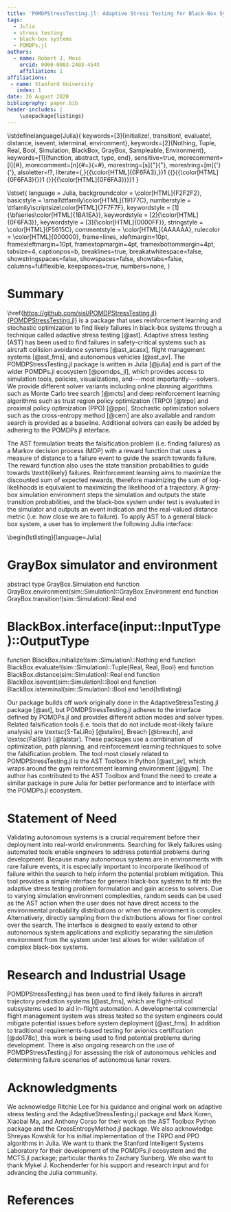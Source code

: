 ```yaml
---
title: 'POMDPStressTesting.jl: Adaptive Stress Testing for Black-Box Systems'
tags:
  - Julia
  - stress testing
  - black-box systems
  - POMDPs.jl
authors:
  - name: Robert J. Moss
    orcid: 0000-0003-2403-454X
    affiliation: 1
affiliations:
 - name: Stanford University
   index: 1
date: 26 August 2020
bibliography: paper.bib
header-includes: |
    \usepackage{listings}
---
```

\lstdefinelanguage{Julia}{
    keywords=[3]{initialize!, transition!, evaluate!, distance, isevent, isterminal, environment},
    keywords=[2]{Nothing, Tuple, Real, Bool, Simulation, BlackBox, GrayBox, Sampleable, Environment},
    keywords=[1]{function, abstract, type, end},
    sensitive=true,
    morecomment=[l]{\#},
    morecomment=[n]{\#=}{=\#},
    morestring=[s]{"}{"},
    morestring=[m]{'}{'},
    alsoletter=!?,
    literate={,}{{\color[HTML]{0F6FA3},}}1
             {\{}{{\color[HTML]{0F6FA3}\{}}1
             {\}}{{\color[HTML]{0F6FA3}\}}}1
}

\lstset{
    language         = Julia,
    backgroundcolor  = \color[HTML]{F2F2F2},
    basicstyle       = \small\ttfamily\color[HTML]{19177C},
    numberstyle      = \ttfamily\scriptsize\color[HTML]{7F7F7F},
    keywordstyle     = [1]{\bfseries\color[HTML]{1BA1EA}},
    keywordstyle     = [2]{\color[HTML]{0F6FA3}},
    keywordstyle     = [3]{\color[HTML]{0000FF}},
    stringstyle      = \color[HTML]{F5615C},
    commentstyle     = \color[HTML]{AAAAAA},
    rulecolor        = \color[HTML]{000000},
    frame=lines,
    xleftmargin=10pt,
    framexleftmargin=10pt,
    framextopmargin=4pt,
    framexbottommargin=4pt,
    tabsize=4,
    captionpos=b,
    breaklines=true,
    breakatwhitespace=false,
    showstringspaces=false,
    showspaces=false,
    showtabs=false,
    columns=fullflexible,
    keepspaces=true,
    numbers=none,
}


# Summary

\href{https://github.com/sisl/POMDPStressTesting.jl}{POMDPStressTesting.jl} is a package that uses reinforcement learning and stochastic optimization to find likely failures in black-box systems through a technique called adaptive stress testing [@ast].
Adaptive stress testing (AST) has been used to find failures in safety-critical systems such as aircraft collision avoidance systems [@ast_acasx], flight management systems [@ast_fms], and autonomous vehicles [@ast_av].
The POMDPStressTesting.jl package is written in Julia [@julia] and is part of the wider POMDPs.jl ecosystem [@pomdps_jl], which provides access to simulation tools, policies, visualizations, and---most importantly---solvers.
We provide different solver variants including online planning algorithms such as Monte Carlo tree search [@mcts] and deep reinforcement learning algorithms such as trust region policy optimization (TRPO) [@trpo] and proximal policy optimization (PPO) [@ppo].
Stochastic optimization solvers such as the cross-entropy method [@cem] are also available and random search is provided as a baseline.
Additional solvers can easily be added by adhering to the POMDPs.jl interface.

The AST formulation treats the falsification problem (i.e. finding failures) as a Markov decision process (MDP) with a reward function that uses a measure of distance to a failure event to guide the search towards failure.
The reward function also uses the state transition probabilities to guide towards \textit{likely} failures.
Reinforcement learning aims to maximize the discounted sum of expected rewards, therefore maximizing the sum of log-likelihoods is equivalent to maximizing the likelihood of a trajectory.
A gray-box simulation environment steps the simulation and outputs the state transition probabilities, and the black-box system under test is evaluated in the simulator and outputs an event indication and the real-valued distance metric (i.e. how close we are to failure).
To apply AST to a general black-box system, a user has to implement the following Julia interface:

\begin{lstlisting}[language=Julia]
# GrayBox simulator and environment
abstract type GrayBox.Simulation end
function GrayBox.environment(sim::Simulation)::GrayBox.Environment end
function GrayBox.transition!(sim::Simulation)::Real end

# BlackBox.interface(input::InputType)::OutputType
function BlackBox.initialize!(sim::Simulation)::Nothing end
function BlackBox.evaluate!(sim::Simulation)::Tuple{Real, Real, Bool} end
function BlackBox.distance(sim::Simulation)::Real end
function BlackBox.isevent(sim::Simulation)::Bool end
function BlackBox.isterminal(sim::Simulation)::Bool end
\end{lstlisting}

Our package builds off work originally done in the AdaptiveStressTesting.jl package [@ast], but POMDPStressTesting.jl adheres to the interface defined by POMDPs.jl and provides different action modes and solver types.
Related falsification tools (i.e. tools that do not include most-likely failure analysis) are \textsc{S-TaLiRo} [@staliro], Breach [@breach], and \textsc{FalStar} [@falstar].
These packages use a combination of optimization, path planning, and reinforcement learning techniques to solve the falsification problem.
The tool most closely related to POMDPStressTesting.jl is the AST Toolbox in Python [@ast_av], which wraps around the gym reinforcement learning environment [@gym].
The author has contributed to the AST Toolbox and found the need to create a similar package in pure Julia for better performance and to interface with the POMDPs.jl ecosystem.

# Statement of Need

Validating autonomous systems is a crucial requirement before their deployment into real-world environments.
Searching for likely failures using automated tools enable engineers to address potential problems during development.
Because many autonomous systems are in environments with rare failure events, it is especially important to incorporate likelihood of failure within the search to help inform the potential problem mitigation.
This tool provides a simple interface for general black-box systems to fit into the adaptive stress testing problem formulation and gain access to solvers.
Due to varying simulation environment complexities, random seeds can be used as the AST action when the user does not have direct access to the environmental probability distributions or when the environment is complex.
Alternatively, directly sampling from the distributions allows for finer control over the search.
The interface is designed to easily extend to other autonomous system applications and explicitly separating the simulation environment from the system under test allows for wider validation of complex black-box systems.



# Research and Industrial Usage

POMDPStressTesting.jl has been used to find likely failures in aircraft trajectory prediction systems [@ast_fms], which are flight-critical subsystems used to aid in-flight automation.
A developmental commercial flight management system was stress tested so the system engineers could mitigate potential issues before system deployment [@ast_fms].
In addition to traditional requirements-based testing for avionics certification [@do178c], this work is being used to find potential problems during development.
There is also ongoing research on the use of POMDPStressTesting.jl for assessing the risk of autonomous vehicles and determining failure scenarios of autonomous lunar rovers. 


# Acknowledgments

We acknowledge Ritchie Lee for his guidance and original work on adaptive stress testing and the AdaptiveStressTesting.jl package and Mark Koren, Xiaobai Ma, and Anthony Corso for their work on the AST Toolbox Python package and the CrossEntropyMethod.jl package.
We also acknowledge Shreyas Kowshik for his initial implementation of the TRPO and PPO algorithms in Julia.
We want to thank the Stanford Intelligent Systems Laboratory for their development of the POMDPs.jl ecosystem and the MCTS.jl package; particular thanks to Zachary Sunberg.
We also want to thank Mykel J. Kochenderfer for his support and research input and for advancing the Julia community.


# References